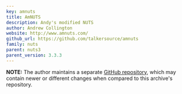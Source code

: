 ```yaml
---
key: amnuts
title: AmNUTS
description: Andy's modified NUTS
author: Andrew Collington
website: http://www.amnuts.com/
github_url: https://github.com/talkersource/amnuts
family: nuts
parent: nuts3
parent_version: 3.3.3
---
```


**NOTE:** The author maintains a separate [GitHub repository][upstream], which may contain
newer or different changes when compared to this archive's repository.

[upstream]: https://github.com/amnuts/Amnuts
